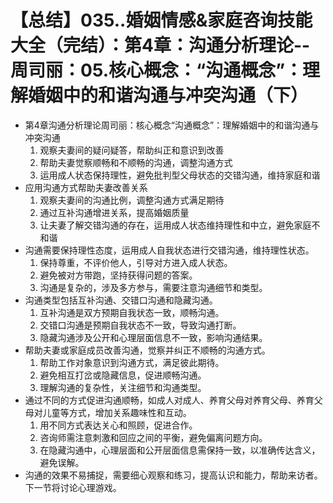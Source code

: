 # 【总结】035..婚姻情感&家庭咨询技能大全（完结）：第4章：沟通分析理论--周司丽：05.核心概念：“沟通概念”：理解婚姻中的和谐沟通与冲突沟通（下）

-   第4章沟通分析理论周司丽：核心概念“沟通概念”：理解婚姻中的和谐沟通与冲突沟通
    1.  观察夫妻间的疑问疑答，帮助纠正和意识到改善
    2.  帮助夫妻觉察顺畅和不顺畅的沟通，调整沟通方式
    3.  运用成人状态保持理性，避免批判型父母状态的交错沟通，维持家庭和谐
-   应用沟通方式帮助夫妻改善关系
    1.  观察夫妻间的沟通比例，调整沟通方式满足期待
    2.  通过互补沟通增进关系，提高婚姻质量
    3.  让夫妻了解交错沟通的存在，运用成人状态维持理性和中立，避免家庭不和谐
-   沟通需要保持理性态度，运用成人自我状态进行交错沟通，维持理性状态。
    1.  保持尊重，不评价他人，引导对方进入成人状态。
    2.  避免被对方带跑，坚持获得问题的答案。
    3.  沟通是复杂的，涉及多方参与，需要注意沟通细节和类型。
-   沟通类型包括互补沟通、交错口沟通和隐藏沟通。
    1.  互补沟通是双方预期自我状态一致，顺畅沟通。
    2.  交错口沟通是预期自我状态不一致，导致沟通打断。
    3.  隐藏沟通涉及公开和心理层面信息不一致，影响沟通结果。
-   帮助夫妻或家庭成员改善沟通，觉察并纠正不顺畅的沟通方式。
    1.  帮助工作对象意识到沟通方式，满足彼此期待。
    2.  避免相互打岔或隐藏信息，促进顺畅沟通。
    3.  理解沟通的复杂性，关注细节和沟通类型。
-   通过不同的方式促进沟通顺畅，如成人对成人、养育父母对养育父母、养育父母对儿童等方式，增加关系趣味性和互动。
    1.  用不同方式表达关心和照顾，促进合作。
    2.  咨询师需注意刺激和回应之间的平衡，避免偏离问题方向。
    3.  在隐藏沟通中，心理层面和公开层面信息需保持一致，以准确传达含义，避免误解。
-   沟通的效果不易捕捉，需要细心观察和练习，提高认识和能力，帮助来访者。下一节将讨论心理游戏。